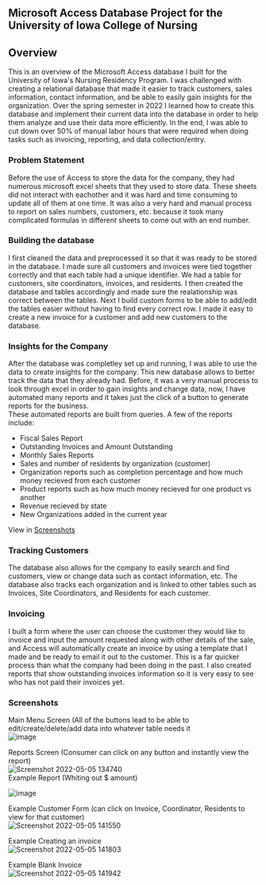 ## Microsoft Access Database Project for the University of Iowa College of Nursing

## Overview
This is an overview of the Microsoft Access database I built for the University of Iowa's Nursing Residency Program. I was challenged with creating a relational database that made it easier to track customers, sales information, contact information, and be able to easily gain insights for the organization. Over the spring semester in 2022 I learned how to create this database and implement their current data into the database in order to help them analyze and use their data more efficiently. In the end, I was able to cut down over 50% of manual labor hours that were required when doing tasks such as invoicing, reporting, and data collection/entry. 

### Problem Statement
Before the use of Access to store the data for the company, they had numerous microsoft excel sheets that they used to store data. These sheets did not interact with eachother and it was hard and time consuming to update all of them at one time. It was also a very hard and manual process to report on sales numbers, customers, etc. because it took many complicated formulas in different sheets to come out with an end number. 
### Building the database
I first cleaned the data and preprocessed it so that it was ready to be stored in the database. I made sure all customers and invoices were tied together correctly and that each table had a unique identifier. We had a table for customers, site coordinators, invoices, and residents. I then created the database and tables accordingly and made sure the realationship was correct between the tables. Next I build custom forms to be able to add/edit the tables easier without having to find every correct row. I made it easy to create a new invoice for a customer and add new customers to the database.

### Insights for the Company
After the database was completley set up and running, I was able to use the data to create insights for the company. This new database allows to better track the data that they already had. Before, it was a very manual process to look through excel in order to gain insights and change data, now, I have automated many reports and it takes just the click of a button to generate reports for the business.<br/>
These automated reports are built from queries. A few of the reports include: 
- Fiscal Sales Report
- Outstanding Invoices and Amount Outstanding
- Monthly Sales Reports
- Sales and number of residents by organization (customer)
- Organization reports such as completion percentage and how much money recieved from each customer 
- Product reports such as how much money recieved for one product vs another
- Revenue recieved by state
- New Organizations added in the current year

View in [Screenshots](#Screenshots)

### Tracking Customers <br/>
The database also allows for the company to easily search and find customers, view or change data such as contact information, etc. The database also tracks each organization and is linked to other tables such as Invoices, Site Coordinators, and Residents for each customer.<br/>
### Invoicing
I built a form where the user can choose the customer they would like to invoice and input the amount requested along with other details of the sale, and Access will automatically create an invoice by using a template that I made and be ready to email it out to the customer. This is a far quicker process than what the company had been doing in the past. I also created reports that show outstanding invoices information so it is very easy to see who has not paid their invoices yet. 


### Screenshots 
Main Menu Screen (All of the buttons lead to be able to edit/create/delete/add data into whatever table needs it <br/>
![image](https://user-images.githubusercontent.com/90923213/192850991-c051964e-81fa-4d3d-b1f4-8df03762164a.png)

Reports Screen (Consumer can click on any button and instantly view the report) <br/>
![Screenshot 2022-05-05 134740](https://user-images.githubusercontent.com/90923213/167003776-d56b95ec-1e36-4957-a043-fb6f34eebe46.png) <br/>
Example Report (Whiting out $ amount) <br/>

![image](https://user-images.githubusercontent.com/90923213/192851681-26ba92a9-bead-4b45-9e96-3be06be5f8d7.png) <br/>

Example Customer Form (can click on Invoice, Coordinator, Residents to view for that customer) <br/>
![Screenshot 2022-05-05 141550](https://user-images.githubusercontent.com/90923213/167009295-322de63c-1111-4c51-accb-2c2ca00e9e5f.png)<br/>

Example Creating an invoice <br/>
![Screenshot 2022-05-05 141803](https://user-images.githubusercontent.com/90923213/167009590-a0e5549e-4386-4684-9b58-19bc9bf9a9cd.png)<br/>

Example Blank Invoice <br/>
![Screenshot 2022-05-05 141942](https://user-images.githubusercontent.com/90923213/167009842-b922e75e-bff7-486d-b865-e06a531fc09d.png)








